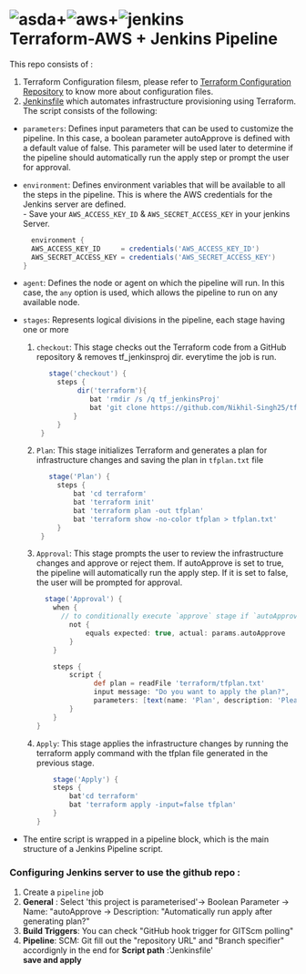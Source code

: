 # ![asda](https://github.com/Nikhil-Singh25/Images_logos/blob/main/pngwing.com%20(1).png)+![aws](https://github.com/Nikhil-Singh25/Images_logos/blob/main/pngwing.com.png)+![jenkins](https://github.com/Nikhil-Singh25/Images_logos/blob/main/jenkins100-100(3).png)</br>  Terraform-AWS + Jenkins Pipeline

This repo consists of :
  1. Terraform Configuration filesm, please refer to [Terraform Configuration Repository](https://github.com/Nikhil-Singh25/Terraform-VPC_Stack) to know more about configuration files.
  2. [Jenkinsfile](https://github.com/Nikhil-Singh25/tf_jenkinsProj/blob/main/Jenkinsfile) which automates infrastructure provisioning using Terraform.</br>
  The script consists of the following:</br>
   * `parameters`: Defines input parameters that can be used to customize the pipeline. In this case, a boolean parameter autoApprove is defined with a default value of false. This parameter will be used later to determine if the pipeline should automatically run the apply step or prompt the user for approval.
   * `environment`: Defines environment variables that will be available to all the steps in the pipeline. This is where the AWS credentials for the Jenkins server are defined.</br>
    - Save your `AWS_ACCESS_KEY_ID` & `AWS_SECRET_ACCESS_KEY` in your jenkins Server.
      ```groovy
        environment {           
        AWS_ACCESS_KEY_ID     = credentials('AWS_ACCESS_KEY_ID')  
        AWS_SECRET_ACCESS_KEY = credentials('AWS_SECRET_ACCESS_KEY')
      }

   * `agent`: Defines the node or agent on which the pipeline will run. In this case, the `any` option is used, which allows the pipeline to run on any available node.

  * `stages`: Represents logical divisions in the pipeline, each stage having one or more 
    1. `checkout`: This stage checks out the Terraform code from a GitHub repository & removes tf_jenkinsproj dir. everytime the job is run.
       ```groovy
          stage('checkout') {
            steps {             
                 dir('terraform'){
                    bat 'rmdir /s /q tf_jenkinsProj' 
                    bat 'git clone https://github.com/Nikhil-Singh25/tf_jenkinsProj.git'
                }
            }
        }
    2. `Plan`: This stage initializes Terraform and generates a plan for infrastructure changes and saving the plan in `tfplan.txt` file
       ```groovy
          stage('Plan') {          
            steps {
                bat 'cd terraform'
                bat 'terraform init'
                bat 'terraform plan -out tfplan'
                bat 'terraform show -no-color tfplan > tfplan.txt'
            }
        }
    3. `Approval`: This stage prompts the user to review the infrastructure changes and approve or reject them. If autoApprove is set to true, the pipeline will automatically run the apply step. If it is set to false, the user will be prompted for approval.
        ```groovy
          stage('Approval') {         
            when {               
              // to conditionally execute `approve` stage if `autoApprove=true` pipeline will run automatically and prompt user if `autoApprove=false`
                not {
                    equals expected: true, actual: params.autoApprove
                }
            }

            steps {
                script {
                      def plan = readFile 'terraform/tfplan.txt'      
                      input message: "Do you want to apply the plan?",
                      parameters: [text(name: 'Plan', description: 'Please review the plan', defaultValue: plan)]
                }
            }
        }
    4. `Apply`: This stage applies the infrastructure changes by running the terraform apply command with the tfplan file generated in the previous stage.
        ```groovy
            stage('Apply') {
            steps {
                bat'cd terraform'
                bat 'terraform apply -input=false tfplan'
            }
        }
    
   * The entire script is wrapped in a pipeline block, which is the main structure of a Jenkins Pipeline script.
   
   
   ### Configuring Jenkins server to use the github repo :
   1. Create a `pipeline` job 
   2. **General** : Select 'this project is parameterised'-> Boolean Parameter -> Name: "autoApprove -> Description: "Automatically run apply after generating plan?"
   3. **Build Triggers**: You can check "GitHub hook trigger for GITScm polling"
   4. **Pipeline**: SCM: Git fill out the "repository URL" and "Branch specifier" accordignly in the end for **Script path** :'Jenkinsfile'</br>
   **save and apply**